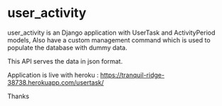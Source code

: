 # user_activity

user_activity is an Django application with UserTask and ActivityPeriod models, Also have a custom management command which is used to populate the database with dummy data.

This API serves the data in json format.

Application is live with heroku : https://tranquil-ridge-38738.herokuapp.com/usertask/

Thanks

